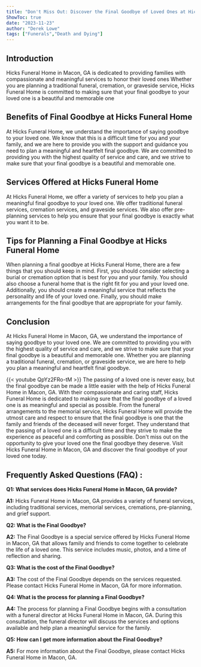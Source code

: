 ```yaml
---
title: "Don't Miss Out: Discover the Final Goodbye of Loved Ones at Hicks Funeral Home in Macon, GA"
ShowToc: true 
date: "2023-11-23"
author: "Derek Lowe" 
tags: ["Funerals","Death and Dying"]
---
```

## Introduction 

Hicks Funeral Home in Macon, GA is dedicated to providing families with compassionate and meaningful services to honor their loved ones Whether you are planning a traditional funeral, cremation, or graveside service, Hicks Funeral Home is committed to making sure that your final goodbye to your loved one is a beautiful and memorable one 

## Benefits of Final Goodbye at Hicks Funeral Home 

At Hicks Funeral Home, we understand the importance of saying goodbye to your loved one. We know that this is a difficult time for you and your family, and we are here to provide you with the support and guidance you need to plan a meaningful and heartfelt final goodbye. We are committed to providing you with the highest quality of service and care, and we strive to make sure that your final goodbye is a beautiful and memorable one. 

## Services Offered at Hicks Funeral Home 

At Hicks Funeral Home, we offer a variety of services to help you plan a meaningful final goodbye to your loved one. We offer traditional funeral services, cremation services, and graveside services. We also offer pre-planning services to help you ensure that your final goodbye is exactly what you want it to be. 

## Tips for Planning a Final Goodbye at Hicks Funeral Home 

When planning a final goodbye at Hicks Funeral Home, there are a few things that you should keep in mind. First, you should consider selecting a burial or cremation option that is best for you and your family. You should also choose a funeral home that is the right fit for you and your loved one. Additionally, you should create a meaningful service that reflects the personality and life of your loved one. Finally, you should make arrangements for the final goodbye that are appropriate for your family. 

## Conclusion 

At Hicks Funeral Home in Macon, GA, we understand the importance of saying goodbye to your loved one. We are committed to providing you with the highest quality of service and care, and we strive to make sure that your final goodbye is a beautiful and memorable one. Whether you are planning a traditional funeral, cremation, or graveside service, we are here to help you plan a meaningful and heartfelt final goodbye.

{{< youtube QpYz2FRo-tM >}} 
The passing of a loved one is never easy, but the final goodbye can be made a little easier with the help of Hicks Funeral Home in Macon, GA. With their compassionate and caring staff, Hicks Funeral Home is dedicated to making sure that the final goodbye of a loved one is as meaningful and special as possible. From the funeral arrangements to the memorial service, Hicks Funeral Home will provide the utmost care and respect to ensure that the final goodbye is one that the family and friends of the deceased will never forget. They understand that the passing of a loved one is a difficult time and they strive to make the experience as peaceful and comforting as possible. Don't miss out on the opportunity to give your loved one the final goodbye they deserve. Visit Hicks Funeral Home in Macon, GA and discover the final goodbye of your loved one today.

## Frequently Asked Questions (FAQ) :
**Q1: What services does Hicks Funeral Home in Macon, GA provide?**

**A1:** Hicks Funeral Home in Macon, GA provides a variety of funeral services, including traditional services, memorial services, cremations, pre-planning, and grief support. 

**Q2: What is the Final Goodbye?**

**A2:** The Final Goodbye is a special service offered by Hicks Funeral Home in Macon, GA that allows family and friends to come together to celebrate the life of a loved one. This service includes music, photos, and a time of reflection and sharing. 

**Q3: What is the cost of the Final Goodbye?**

**A3:** The cost of the Final Goodbye depends on the services requested. Please contact Hicks Funeral Home in Macon, GA for more information. 

**Q4: What is the process for planning a Final Goodbye?**

**A4:** The process for planning a Final Goodbye begins with a consultation with a funeral director at Hicks Funeral Home in Macon, GA. During this consultation, the funeral director will discuss the services and options available and help plan a meaningful service for the family. 

**Q5: How can I get more information about the Final Goodbye?**

**A5:** For more information about the Final Goodbye, please contact Hicks Funeral Home in Macon, GA.



